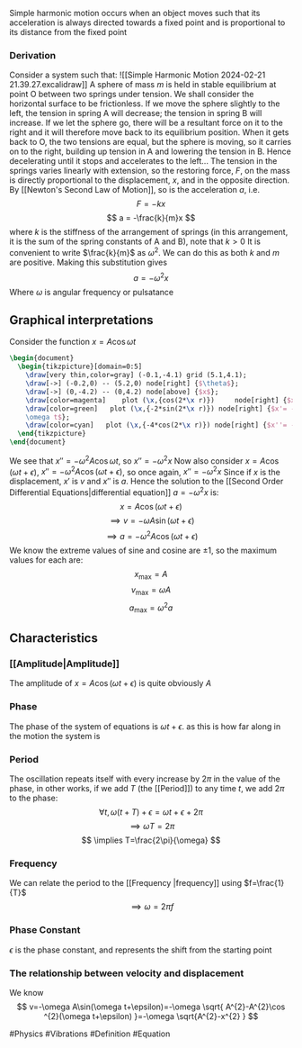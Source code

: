  Simple harmonic motion occurs when an object moves such that its acceleration is always directed towards a fixed point and is proportional to its distance from the fixed point
### Derivation
Consider a system such that:
![[Simple Harmonic Motion 2024-02-21 21.39.27.excalidraw]]
A sphere of mass $m$ is held in stable equilibrium at point O between two springs under tension. We shall consider the horizontal surface to be frictionless. If we move the sphere slightly to the left, the tension in spring A will decrease; the tension in spring B will increase. If we let the sphere go, there will be a resultant force on it to the right and it will therefore move back to its equilibrium position. When it gets back to O, the two tensions are equal, but the sphere is moving, so it carries on to the right, building up tension in A and lowering the tension in B. Hence decelerating until it stops and accelerates to the left...
The tension in the springs varies linearly with extension, so the restoring force, $F$, on the mass is directly proportional to the displacement, $x$, and in the opposite direction. By [[Newton's Second Law of Motion]], so is the acceleration $a$, i.e.
$$
F=-kx
$$
$$
a = -\frac{k}{m}x
$$
where $k$ is the stiffness of the arrangement of springs (in this arrangement, it is the sum of the spring constants of A and B), note that $k>0$
It is convenient to write $\frac{k}{m}$ as $\omega^{2}$. We can do this as both $k$ and $m$ are positive. Making this substitution gives
$$
a=-\omega^{2}x
$$
Where $\omega$ is angular frequency or pulsatance
## Graphical interpretations
Consider the function $x=A\cos \omega t$
```tikz
\begin{document}
  \begin{tikzpicture}[domain=0:5]
    \draw[very thin,color=gray] (-0.1,-4.1) grid (5.1,4.1);
    \draw[->] (-0.2,0) -- (5.2,0) node[right] {$\theta$};
    \draw[->] (0,-4.2) -- (0,4.2) node[above] {$x$};
    \draw[color=magenta]    plot (\x,{cos(2*\x r)})     node[right] {$x= A\cos\omega t$};
    \draw[color=green]   plot (\x,{-2*sin(2*\x r)}) node[right] {$x'= -\omega A\sin2
    \omega t$};
    \draw[color=cyan]   plot (\x,{-4*cos(2*\x r)}) node[right] {$x''= -\omega^2 A\sin\omega t$};
  \end{tikzpicture}
\end{document}
```
We see that $x''=-\omega^{2}A\cos\omega t$, so $x''=-\omega^{2}x$
Now also consider $x=A\cos(\omega t+\epsilon)$, $x''=-\omega^{2}A\cos(\omega t+\epsilon)$, so once again, $x''=-\omega^{2}x$
Since if $x$ is the displacement, $x'$ is $v$ and $x''$ is $a$. Hence the solution to the [[Second Order Differential Equations|differential equation]] $a=-\omega^{2}x$ is:
$$
x=A\cos(\omega t+\epsilon)
$$
$$
\implies v=-\omega A\sin(\omega t+\epsilon)
$$
$$
\implies a = -\omega^{2}A\cos(\omega t+\epsilon)
$$
We know the extreme values of sine and cosine are $\pm 1$, so the maximum values for each are:
$$
x_{\text{max}}=A
$$
$$
v_{\text{max}}=\omega A
$$
$$
a_{\text{max}}=\omega^{2}a
$$
## Characteristics
### [[Amplitude|Amplitude]]
The amplitude of $x=A\cos(\omega t+\epsilon)$ is quite obviously $A$
### Phase
The phase of the system of equations is $\omega t+\epsilon$. as this is how far along in the motion the system is
### Period
The oscillation repeats itself with every increase by $2\pi$ in the value of the phase, in other works, if we add $T$ (the [[Period]]) to any time $t$, we add $2\pi$ to the phase:
$$
\forall t, \omega(t+T)+\epsilon=\omega t+\epsilon+2\pi
$$
$$
\implies \omega T=2\pi
$$
$$
\implies T=\frac{2\pi}{\omega}
$$
### Frequency
We can relate the period to the [[Frequency |frequency]] using $f=\frac{1}{T}$
$$
\implies\omega=2\pi f
$$
### Phase Constant
$\epsilon$ is the phase constant, and represents the shift from the starting point
### The relationship between velocity and displacement
We know
$$
v=-\omega A\sin(\omega t+\epsilon)=-\omega \sqrt{ A^{2}-A^{2}\cos ^{2}(\omega t+\epsilon) }=-\omega \sqrt{A^{2}-x^{2}  }
$$

#Physics #Vibrations #Definition #Equation